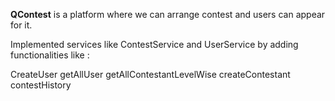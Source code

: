 **QContest** is a platform where we can arrange contest and  users can appear for it.

Implemented services like ContestService and UserService by adding functionalities like : 

CreateUser
getAllUser
getAllContestantLevelWise
createContestant
contestHistory
